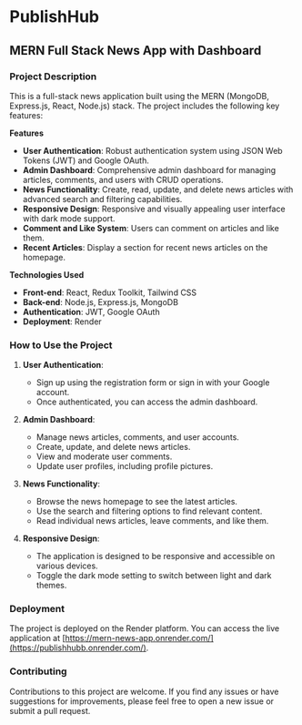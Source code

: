 # PublishHub
## MERN Full Stack News App with Dashboard

### Project Description

This is a full-stack news application built using the MERN (MongoDB, Express.js, React, Node.js) stack. The project includes the following key features:

****Features****
- **User Authentication**: Robust authentication system using JSON Web Tokens (JWT) and Google OAuth.
- **Admin Dashboard**: Comprehensive admin dashboard for managing articles, comments, and users with CRUD operations.
- **News Functionality**: Create, read, update, and delete news articles with advanced search and filtering capabilities.
- **Responsive Design**: Responsive and visually appealing user interface with dark mode support.
- **Comment and Like System**: Users can comment on articles and like them.
- **Recent Articles**: Display a section for recent news articles on the homepage.

****Technologies Used****
- **Front-end**: React, Redux Toolkit, Tailwind CSS
- **Back-end**: Node.js, Express.js, MongoDB
- **Authentication**: JWT, Google OAuth
- **Deployment**: Render


### How to Use the Project

1. **User Authentication**:
   - Sign up using the registration form or sign in with your Google account.
   - Once authenticated, you can access the admin dashboard.

2. **Admin Dashboard**:
   - Manage news articles, comments, and user accounts.
   - Create, update, and delete news articles.
   - View and moderate user comments.
   - Update user profiles, including profile pictures.

3. **News Functionality**:
   - Browse the news homepage to see the latest articles.
   - Use the search and filtering options to find relevant content.
   - Read individual news articles, leave comments, and like them.

4. **Responsive Design**:
   - The application is designed to be responsive and accessible on various devices.
   - Toggle the dark mode setting to switch between light and dark themes.

### Deployment

The project is deployed on the Render platform. You can access the live application at [https://mern-news-app.onrender.com/](https://publishhubb.onrender.com/).

### Contributing

Contributions to this project are welcome. If you find any issues or have suggestions for improvements, please feel free to open a new issue or submit a pull request.